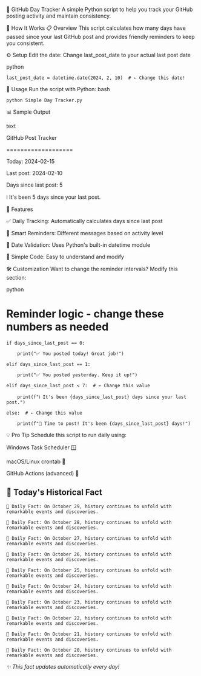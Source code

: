 📅 GitHub Day Tracker
A simple Python script to help you track your GitHub posting activity and maintain consistency.

🚀 How It Works
📋 Overview
This script calculates how many days have passed since your last GitHub post and provides friendly reminders to keep you consistent.

⚙️ Setup
Edit the date: Change last_post_date to your actual last post date

python
```
last_post_date = datetime.date(2024, 2, 10)  # ← Change this date!
```
🎯 Usage
Run the script with Python:
bash
```
python Simple Day Tracker.py
```

📊 Sample Output

text

GitHub Post Tracker

===================

Today: 2024-02-15

Last post: 2024-02-10

Days since last post: 5

ℹ️ It's been 5 days since your last post.

🎨 Features

✅ Daily Tracking: Automatically calculates days since last post

🔔 Smart Reminders: Different messages based on activity level

📅 Date Validation: Uses Python's built-in datetime module

🐍 Simple Code: Easy to understand and modify

🛠️ Customization
Want to change the reminder intervals? Modify this section:

python

# Reminder logic - change these numbers as needed
```
if days_since_last_post == 0:

    print("✅ You posted today! Great job!")
    
elif days_since_last_post == 1:

    print("✅ You posted yesterday. Keep it up!")
    
elif days_since_last_post < 7:  # ← Change this value

    print(f"ℹ️ It's been {days_since_last_post} days since your last post.")
    
else:  # ← Change this value

    print(f"🚨 Time to post! It's been {days_since_last_post} days!")
```
💡 Pro Tip
Schedule this script to run daily using:

Windows Task Scheduler 🪟

macOS/Linux crontab 🐧

GitHub Actions (advanced) 🤖

## 📌 Today's Historical Fact
<!-- DAILY_FACT -->
```plaintext
📌 Daily Fact: On October 29, history continues to unfold with remarkable events and discoveries.
```
```plaintext
📌 Daily Fact: On October 28, history continues to unfold with remarkable events and discoveries.
```
```plaintext
📌 Daily Fact: On October 27, history continues to unfold with remarkable events and discoveries.
```
```plaintext
📌 Daily Fact: On October 26, history continues to unfold with remarkable events and discoveries.
```
```plaintext
📌 Daily Fact: On October 25, history continues to unfold with remarkable events and discoveries.
```
```plaintext
📌 Daily Fact: On October 24, history continues to unfold with remarkable events and discoveries.
```
```plaintext
📌 Daily Fact: On October 23, history continues to unfold with remarkable events and discoveries.
```
```plaintext
📌 Daily Fact: On October 22, history continues to unfold with remarkable events and discoveries.
```
```plaintext
📌 Daily Fact: On October 21, history continues to unfold with remarkable events and discoveries.
```
```plaintext
📌 Daily Fact: On October 20, history continues to unfold with remarkable events and discoveries.
```


*✨ This fact updates automatically every day!*
